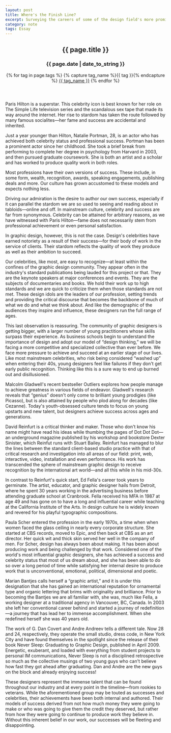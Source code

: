 ```yaml
---
layout: post
title: Where's the Finish Line?
excerpt: Surveying the careers of some of the design field's more prominent practitioners and examining what success and clebrity look like in our field.
category: note
tags: Essay
---
```



<section class="post">

  <header class="post-header">
    <h2>{{ page.title }}</h2>
    <h3>{{ page.date | date_to_string }}</h3>
    <p>{% for tag in page.tags %}
      {% capture tag_name %}{{ tag }}{% endcapture %}
      <a href="/tag/{{ tag_name }}"><nobr>{{ tag_name }}</nobr></a>
    {% endfor %}</p>
  </header>
  
  <p>Paris Hilton is a superstar. This celebrity icon is best known for her role on The Simple Life television series and the scandalous sex tape that made its way around the internet. Her rise to stardom has taken the route followed by many famous socialites—her fame and success are accidental and inherited.</p>
  
  <p>Just a year younger than Hilton, Natalie Portman, 28, is an actor who has achieved both celebrity status and professional success. Portman has been a prominent actor since her childhood. She took a brief break from performing to complete her degree in psychology from Harvard in 2003, and then pursued graduate coursework. She is both an artist and a scholar and has worked to produce quality work in both roles.</p>
  
  <p>Most professions have their own versions of success. These include, in some form, wealth, recognition, awards, speaking engagements, publishing deals and more. Our culture has grown accustomed to these models and expects nothing less.</p>
  
  <p>Driving our admiration is the desire to author our own success, especially if it can parallel the stardom we are so used to seeing and reading about in tabloids—online and off. In mainstream culture, celebrity and success are far from synonymous. Celebrity can be attained for arbitrary reasons, as we have witnessed with Paris Hilton—fame does not necessarily stem from professional achievement or even personal satisfaction.</p>
  
  <p>In graphic design, however, this is not the case. Design's celebrities have earned notoriety as a result of their success—for their body of work in the service of clients. Their stardom reflects the quality of work they produce as well as their ambition to succeed.</p>
  
  <p>Our celebrities, like most, are easy to recognize—at least within the confines of the graphic design community. They appear often in the industry's standard publications being lauded for this project or that. They are the keynote speakers at major conferences and events. They are the subjects of documentaries and books. We hold their work up to high standards and we are quick to criticize them when those standards are not met. These design idols are the leaders of our profession, setting trends and providing the critical discourse that becomes the backbone of much of what we do and what we think about. And like the demographic of the audiences they inspire and influence, these designers run the full range of ages.</p>
  
  <p>This last observation is reassuring. The community of graphic designers is getting bigger, with a larger number of young practitioners whose skills surpass their experience. As business schools begin to understand the importance of design and adopt our model of “design thinking,” we will be facing a more competitive and specialized collective than ever before. We face more pressure to achieve and succeed at an earlier stage of our lives. Like most mainstream celebrities, who risk being considered “washed up” when entering their 40s, young designers feel like failures if they don't get early public recognition. Thinking like this is a sure way to end up burned out and disillusioned.</p>
  
  <p>Malcolm Gladwell's recent bestseller Outliers explores how people manage to achieve greatness in various fields of endeavor. Gladwell's research reveals that “genius” doesn't only come to brilliant young prodigies (like Picasso), but is also attained by people who plod along for decades (like Cezanne). Today's youth-obsessed culture tends to focus on young upstarts and new talent, but designers achieve success across ages and generations.</p>
  
  <p>David Reinfurt is a critical thinker and maker. Those who don't know his name might have read his ideas while thumbing the pages of Dot Dot Dot—an underground magazine published by his workshop and bookstore Dexter Sinister, which Reinfut runs with Stuart Bailey. Reinfurt has managed to blur the lines between the standard client-based studio practice with that of critical research and investigation into all areas of our field: print, web, interactive, video, installation and even performance. His work has transcended the sphere of mainstream graphic design to receive recognition by the international art world—and all this while in his mid-30s.</p>
  
  <p>In contrast to Reinfurt's quick start, Ed Fella's career took years to germinate. The artist, educator, and graphic designer hails from Detroit, where he spent 30 years working in the advertising business before attending graduate school at Cranbrook. Fella received his MFA in 1987 at age 49 and has gone on to have a long and influential career while teaching at the California Institute of the Arts. In design culture he is widely known and revered for his playful typographic compositions.</p>
  
  <p>Paula Scher entered the profession in the early 1970s, a time when when women faced the glass ceiling in nearly every corporate structure. She started at CBS records, moved to Epic, and then back at CBS as an art director. Her quick wit and thick skin served her well in the company of men. For Scher, design has always been about making. It has been about producing work and being challenged by that work. Considered one of the world's most influential graphic designers, she has achieved a success and celebrity status that most of us dream about, and she has been able to do so over a long period of time while satisfying her internal desire to produce work that is unconventional, emotional, political, dimensional and poetic.</p>
  
  <p>Marian Bantjes calls herself a “graphic artist,” and it is under this designation that she has gained an international reputation for ornamental type and organic lettering that brims with originality and brilliance. Prior to becoming the Bantjes we are all familiar with, she was, much like Fella, a working designer at a traditional agency in Vancouver, BC, Canada. In 2003 she left her conventional career behind and started a journey of redefinition—a journey that has lead her to immense accomplishment. When she redefined herself she was 40 years old.</p>
  
  <p>The work of G. Dan Covert and Andre Andreev tells a different tale. Now 28 and 24, respectively, they operate the small studio, dress code, in New York City and have found themselves in the spotlight since the release of their book Never Sleep: Graduating to Graphic Design, published in April 2009. Energetic, exuberant, and loaded with everything from student projects to personal IM communications, Never Sleep is not a disciplined retrospective so much as the collective musings of two young guys who can't believe how fast they got ahead after graduating. Dan and Andre are the new guys on the block and already enjoying success!</p>
  
  <p>These designers represent the immense talent that can be found throughout our industry and at every point in the timeline—from rookies to veterans. While the aforementioned group may be touted as successes and celebrities, their achievements have been both internal and authored. Their models of success derived from not how much money they were going to make or who was going to give them the credit they deserved, but rather from how they were going to continue to produce work they believe in. Without this inherent belief in our work, our successes will be fleeting and disappointing.</p>

</section>
